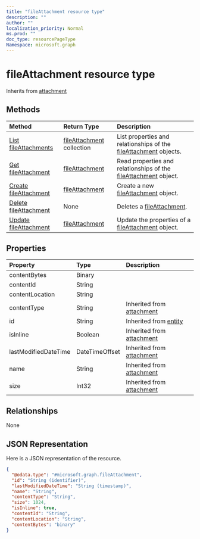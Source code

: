 ```yaml
---
title: "fileAttachment resource type"
description: ""
author: ""
localization_priority: Normal
ms.prod: ""
doc_type: resourcePageType
Namespace: microsoft.graph
---
```



# fileAttachment resource type




Inherits from [attachment](../resources/attachment.md)

## Methods
|Method|Return Type|Description|
|:---|:---|:---|
|[List fileAttachments](../api/fileattachment-list.md)|[fileAttachment](../resources/fileAttachment.md) collection|List properties and relationships of the [fileAttachment](../resources/fileattachment.md) objects.|
|[Get fileAttachment](../api/fileattachment-get.md)|[fileAttachment](../resources/fileAttachment.md)|Read properties and relationships of the [fileAttachment](../resources/fileattachment.md) object.|
|[Create fileAttachment](../api/fileattachment-create.md)|[fileAttachment](../resources/fileAttachment.md)|Create a new [fileAttachment](../resources/fileattachment.md) object.|
|[Delete fileAttachment](../api/fileattachment-delete.md)|None|Deletes a [fileAttachment](../resources/fileattachment.md).|
|[Update fileAttachment](../api/fileattachment-update.md)|[fileAttachment](../resources/fileAttachment.md)|Update the properties of a [fileAttachment](../resources/fileattachment.md) object.|

## Properties
|Property|Type|Description|
|:---|:---|:---|
|contentBytes|Binary||
|contentId|String||
|contentLocation|String||
|contentType|String| Inherited from [attachment](../resources/attachment.md)|
|id|String| Inherited from [entity](../resources/entity.md)|
|isInline|Boolean| Inherited from [attachment](../resources/attachment.md)|
|lastModifiedDateTime|DateTimeOffset| Inherited from [attachment](../resources/attachment.md)|
|name|String| Inherited from [attachment](../resources/attachment.md)|
|size|Int32| Inherited from [attachment](../resources/attachment.md)|

## Relationships
None

## JSON Representation
Here is a JSON representation of the resource.
<!-- {
  "blockType": "resource",
  "keyProperty": "id",
  "@odata.type": "microsoft.graph.fileAttachment",
  "baseType": "microsoft.graph.attachment",
  "openType": false
}
-->
``` json
{
  "@odata.type": "#microsoft.graph.fileAttachment",
  "id": "String (identifier)",
  "lastModifiedDateTime": "String (timestamp)",
  "name": "String",
  "contentType": "String",
  "size": 1024,
  "isInline": true,
  "contentId": "String",
  "contentLocation": "String",
  "contentBytes": "binary"
}
```

